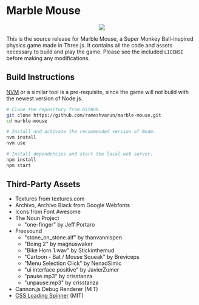 # Marble Mouse

<p align="center">
    <img src="marble-mouse.gif" />
</p>

This is the source release for Marble Mouse, a Super Monkey Ball-inspired physics game made in Three.js. It contains all the code and assets necessary to build and play the game. Please see the included `LICENSE` before making any modifications.

## Build Instructions
[NVM](https://github.com/nvm-sh/nvm) or a similar tool is a pre-requisite, since the game will not build with the newest version of Node.js.

```bash
# Clone the repository from GitHub.
git clone https://github.com/rameshvarun/marble-mouse.git
cd marble-mouse

# Install and activate the recommended version of Node.
nvm install
nvm use

# Install dependencies and start the local web server.
npm install
npm start
```

## Third-Party Assets
- Textures from textures.com
- Archivo, Archivo Black from Google Webfonts
- Icons from Font Awesome
- The Noun Project
    - "one-finger" by Jeff Portaro
- Freesound
    - "stone_on_stone.aif" by thanvannispen
    - "Boing 2" by magnuswaker
    - "Bike Horn 1.wav" by Stickinthemud
    - "Cartoon - Bat / Mouse Squeak" by Breviceps
    - "Menu Selection Click" by NenadSimic
    - "ui interface positive" by JavierZumer
    - "pause.mp3" by crisstanza
    - "unpause.mp3" by crisstanza
- Cannon.js Debug Renderer (MIT)
- [CSS Loading Spinner](https://github.com/lukehaas/css-loaders) (MIT)
